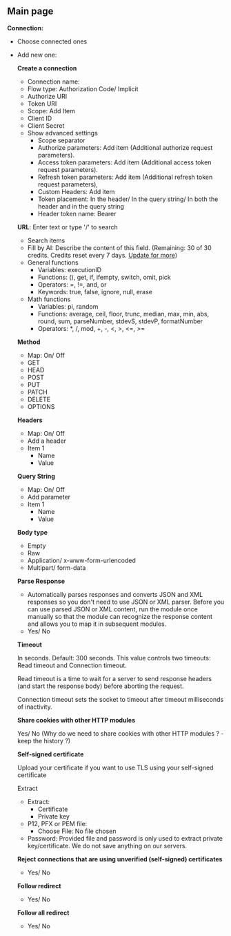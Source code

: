 ## Main page 

**Connection:**

- Choose connected ones 
- Add new one: 

    **Create a connection**
    - Connection name: 
    - Flow type: Authorization Code/ Implicit 
    - Authorize URI 
    - Token URI 
    - Scope: Add Item
    - Client ID 
    - Client Secret 
    - Show advanced settings 
        - Scope separator 
        - Authorize parameters: Add item (Additional authorize request parameters). 
        - Access token parameters: Add item (Additional access token request parameters). 
        - Refresh token parameters: Add item (Additional refresh token request parameters), 
        - Custom Headers: Add item 
        - Token placement: In the header/ In the query string/ In both the header and in the query string
        - Header token name: Bearer 
    
    **URL**: Enter text or type '/' to search 
    - Search items
    - Fill by AI: Describe the content of this field. (Remaining: 30 of 30 credits. Credits reset every 7 days. [Update for more](https://eu2.make.com/organization/4161390/subscription))
    - General functions 
        - Variables: executionID 
        - Functions: (), get, if, ifempty, switch, omit, pick 
        - Operators: =, !=, and, or 
        - Keywords: true, false, ignore, null, erase 
    - Math functions
        - Variables: pi, random 
        - Functions: average, ceil, floor, trunc, median, max, min, abs, round, sum, parseNumber, stdevS, stdevP, formatNumber
        - Operators: *, /, mod, +, -, <, >, <=, >=
    
    **Method**
    - Map: On/ Off
    - GET
    - HEAD
    - POST
    - PUT
    - PATCH
    - DELETE
    - OPTIONS

    **Headers**
    - Map: On/ Off 
    - Add a header 
    - Item 1 
        - Name 
        - Value 
    
    **Query String**
    - Map: On/ Off 
    - Add parameter 
    - Item 1 
        - Name 
        - Value 
    
    **Body type**
    - Empty
    - Raw
    - Application/ x-www-form-urlencoded
    - Multipart/ form-data

    **Parse Response** 
    
    - Automatically parses responses and converts JSON and XML responses so you don't need to use JSON or XML parser. Before you can use parsed JSON or XML content, run the module once manually so that the module can recognize the response content and allows you to map it in subsequent modules. 
    - Yes/ No 

    **Timeout**

    In seconds. Default: 300 seconds. This value controls two timeouts: Read timeout and Connection timeout. 
    
    Read timeout is a time to wait for a server to send response headers (and start the response body) before aborting the request.  

    Connection timeout sets the socket to timeout after timeout milliseconds of inactivity. 

    **Share cookies with other HTTP modules**

    Yes/ No (Why do we need to share cookies with other HTTP modules ? - keep the history ?)

    **Self-signed certificate**

    Upload your certificate if you want to use TLS using your self-signed certificate 

    Extract 
    - Extract: 
        - Certificate 
        - Private key 
    - P12, PFX or PEM file: 
        - Choose File: No file chosen 
    - Password: Provided file and password is only used to extract private key/certificate. We do not save anything on our servers. 

    **Reject connections that are using unverified (self-signed) certificates**
    - Yes/ No 

    **Follow redirect**
    - Yes/ No 

    **Follow all redirect**
    - Yes/ No
